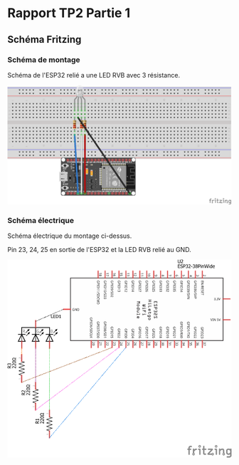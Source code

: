 # Rapport TP2 Partie 1

## Schéma Fritzing

### Schéma de montage

Schéma de l'ESP32 relié a une LED RVB avec 3 résistance.

![sketch](./sketch.png)

### Schéma électrique

Schéma électrique du montage ci-dessus.

Pin 23, 24, 25 en sortie de l'ESP32 et la LED RVB relié au GND.

![schematic](./schematic.png)
